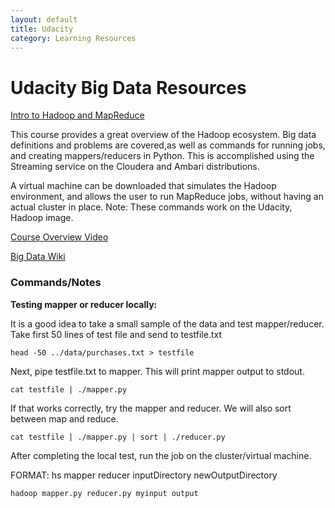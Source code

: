 ```yaml
---
layout: default
title: Udacity
category: Learning Resources
---
```


# Udacity Big Data Resources
[Intro to Hadoop and MapReduce](https://www.udacity.com/course/intro-to-hadoop-and-mapreduce--ud617)

This course provides a great overview of the Hadoop ecosystem.  Big data definitions and problems are covered,as well as commands for running jobs, and creating mappers/reducers in Python.  This is accomplished using the Streaming service on the Cloudera and Ambari distributions.

A virtual machine can be downloaded that simulates the Hadoop environment, and allows the user to run MapReduce jobs, without having an actual cluster in place.
Note:  These commands work on the Udacity, Hadoop image.

[Course Overview Video](https://www.youtube.com/watch?v=44K_bzTL_SM)

[Big Data Wiki](https://en.wikipedia.org/wiki/Big_data)


### Commands/Notes
**Testing mapper or reducer locally:**

It is a good idea to take a small sample of the data and test mapper/reducer.
Take first 50 lines of test file and send to testfile.txt

    head -50 ../data/purchases.txt > testfile

Next, pipe testfile.txt to mapper.  This will print mapper output to stdout.

    cat testfile | ./mapper.py

If that works correctly, try the mapper and reducer.  We will also sort between map and reduce.

    cat testfile | ./mapper.py | sort | ./reducer.py

After completing the local test, run the job on the cluster/virtual machine.

FORMAT: hs mapper reducer inputDirectory newOutputDirectory

    hadoop mapper.py reducer.py myinput output